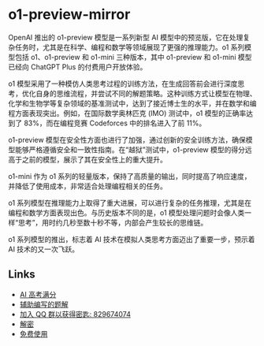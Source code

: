 # o1-preview-mirror

OpenAI 推出的 o1-preview 模型是一系列新型 AI 模型中的预览版，它在处理复杂任务时，尤其是在科学、编程和数学等领域展现了更强的推理能力。o1 系列模型包括 o1、o1-preview 和 o1-mini 三种版本，其中 o1-preview 和 o1-mini 模型已经向 ChatGPT Plus 的付费用户开放体验。

o1 模型采用了一种模仿人类思考过程的训练方法，在生成回答前会进行深度思考，优化自身的思维流程，并尝试不同的解题策略。这种训练方式让模型在物理、化学和生物学等复杂领域的基准测试中，达到了接近博士生的水平，并在数学和编程方面表现突出。例如，在国际数学奥林匹克 (IMO) 测试中，o1 模型的正确率达到了 83%，而在编程竞赛 Codeforces 中的排名进入了前 11%。

o1-preview 模型在安全性方面也进行了加强，通过创新的安全训练方法，确保模型能够严格遵循安全和一致性指南。在“越狱”测试中，o1-preview 模型的得分远高于之前的模型，展示了其在安全性上的重大提升。

o1-mini 作为 o1 系列的轻量版本，保持了高质量的输出，同时提高了响应速度，并降低了使用成本，非常适合处理编程相关的任务。

o1 系列模型在推理能力上取得了重大进展，可以进行复杂的任务推理，尤其是在编程和数学方面表现出色。与历史版本不同的是，o1 模型处理问题时会像人类一样“思考”，用时约几秒至数十秒不等，内部会产生较长的思维链。

o1 系列模型的推出，标志着 AI 技术在模拟人类思考方面迈出了重要一步，预示着 AI 技术的又一次飞跃。

## Links

- [AI 高考满分](https://github.com/OIerOrg/Netdisk/blob/main/Picture202410071731145.png) 
- [辅助编写的题解](https://www.luogu.com/article/kat31zj8)
- [加入 QQ 群以获得密匙: 829674074](https://qm.qq.com/q/DlWouhmpDa) 
- [解密](Decrypt.html) 
- [免费使用](https://plus.aivvm.com/auth/login_share?token=fk-aod3xJUcc_v9NfP4eD8_oQbPS25Pko0pu4VV6i0WF2E) 